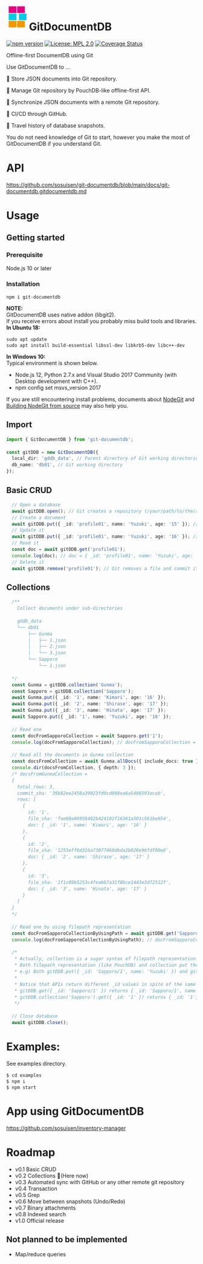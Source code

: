 <img alt="GitDocumentDB" src="https://github.com/sosuisen/git-documentdb/blob/main/assets/git-documentdb_icon-128x128.png" width=60 height=60 align="left"> 

# GitDocumentDB
 [![npm version](https://badge.fury.io/js/git-documentdb.svg)](https://badge.fury.io/js/git-documentdb)
 [![License: MPL 2.0](https://img.shields.io/badge/License-MPL%202.0-brightgreen.svg)](LICENSE)
 [![Coverage Status](https://coveralls.io/repos/github/sosuisen/git-documentdb/badge.svg?branch=main)](https://coveralls.io/github/sosuisen/git-documentdb?branch=main)

Offline-first DocumentDB using Git

Use GitDocumentDB to ...

:green_book: Store JSON documents into Git repository. 

:art: Manage Git repository by PouchDB-like offline-first API. 

:rocket: Synchronize JSON documents with a remote Git repository.

:arrows_counterclockwise: CI/CD through GitHub.

:dromedary_camel: Travel history of database snapshots.

You do not need knowledge of Git to start, however you make the most of GitDocumentDB if you understand Git.

# API

https://github.com/sosuisen/git-documentdb/blob/main/docs/git-documentdb.gitdocumentdb.md

# Usage
## Getting started
### **Prerequisite**
Node.js 10 or later
### **Installation**
```
npm i git-documentdb
```
**NOTE:**<br>
GitDocumentDB uses native addon (libgit2).<br>
If you receive errors about install you probably miss build tools and libraries.<br>
**In Ubuntu 18:**<br>
```
sudo apt update
sudo apt install build-essential libssl-dev libkrb5-dev libc++-dev 
```
**In Windows 10:**<br>
Typical environment is shown below.
- Node.js 12, Python 2.7.x and Visual Studio 2017 Community (with Desktop development with C++).
- npm config set msvs_version 2017

If you are still encountering install problems, documents about [NodeGit](https://github.com/nodegit/nodegit#getting-started) and [Building NodeGit from source](https://www.nodegit.org/guides/install/from-source/) may also help you.

## Import
```typescript
import { GitDocumentDB } from 'git-documentdb';

const gitDDB = new GitDocumentDB({
  local_dir: 'gddb_data', // Parent directory of Git working directories (relative or absolute path)
  db_name: 'db01', // Git working directory
});
```

## Basic CRUD
```typescript
  // Open a database
  await gitDDB.open(); // Git creates a repository (/your/path/to/the/app/gddb_data/db01/.git)
  // Create a document
  await gitDDB.put({ _id: 'profile01', name: 'Yuzuki', age: '15' }); // Git adds 'profile01.json' under the working directory and commit it.
  // Update it
  await gitDDB.put({ _id: 'profile01', name: 'Yuzuki', age: '16' }); // Git adds a updated file and commit it.
  // Read it
  const doc = await gitDDB.get('profile01');
  console.log(doc); // doc = { _id: 'profile01', name: 'Yuzuki', age: '16' }
  // Delete it
  await gitDDB.remove('profile01'); // Git removes a file and commit it.
```

## Collections
```typescript
  /**
    Collect documents under sub-directories

    gddb_data
    └── db01
        ├── Gunma
        │   ├── 1.json
        │   ├── 2.json
        │   └── 3.json
        └── Sapporo
            └── 1.json

  */
  const Gunma = gitDDB.collection('Gunma');
  const Sapporo = gitDDB.collection('Sapporo');
  await Gunma.put({ _id: '1', name: 'Kimari', age: '16' });
  await Gunma.put({ _id: '2', name: 'Shirase', age: '17' });
  await Gunma.put({ _id: '3', name: 'Hinata', age: '17' });
  await Sapporo.put({ _id: '1', name: 'Yuzuki', age: '16' });

  // Read one
  const docFromSapporoCollection = await Sapporo.get('1');
  console.log(docFromSapporoCollection); // docFromSapporoCollection = { _id: '1', name: 'Yuzuki', age: '16' }

  // Read all the documents in Gunma collection
  const docsFromCollection = await Gunma.allDocs({ include_docs: true });
  console.dir(docsFromCollection, { depth: 3 });
  /* docsFromGunmaCollection = 
  {
    total_rows: 3,
    commit_sha: '39b82ee2458a39023fd9cd098ea6a5486593aceb',
    rows: [
      {
        id: '1',
        file_sha: 'fae60a86958402b424102f16361a501c561be654',
        doc: { _id: '1', name: 'Kimari', age: '16' }
      },
      {
        id: '2',
        file_sha: '1255eff6d316a73077468dbda2b026e96fdf00e6',
        doc: { _id: '2', name: 'Shirase', age: '17' }
      },
      {
        id: '3',
        file_sha: '1f1c89b5253c4feab67a31f8bce1443e3d72512f',
        doc: { _id: '3', name: 'Hinata', age: '17' }
      }
    ]
  }
  */

  // Read one by using filepath representation
  const docFromSapporoCollectionByUsingPath = await gitDDB.get('Sapporo/1');
  console.log(docFromSapporoCollectionByUsingPath); // docFromSapporoCollectionByUsingPath = { _id: 'Sapporo/1', name: 'Yuzuki', age: '16' }

  /*
   * Actually, collection is a sugar syntax of filepath representation.
   * Both filepath representation (like PouchDB) and collection put the same file on the same location in a Git repository.
   * e.g) Both gitDDB.put({ _id: 'Sapporo/1', name: 'Yuzuki' }) and gitDDB.collection('Sapporo').put({ _id: '1', name: 'Yuzuki' }) put 'gddb_data/db01/Sapporo/1.json' in which JSON document has { _id: '1', name: 'Yuzuki' }.
   * 
   * Notice that APIs return different _id values in spite of the same source file.
   * gitDDB.get({ _id: 'Sapporo/1' }) returns { _id: 'Sapporo/1', name: 'Yuzuki' }.
   * gitDDB.collection('Sapporo').get({ _id: '1' }) returns { _id: '1', name: 'Yuzuki' }.
   */

  // Close database
  await gitDDB.close();
```

# Examples:
See examples directory.
```
$ cd examples
$ npm i
$ npm start
```

# App using GitDocumentDB

https://github.com/sosuisen/inventory-manager

# Roadmap

- v0.1 Basic CRUD
- v0.2 Collections :feet:(Here now)
- v0.3 Automated sync with GitHub or any other remote git repository
- v0.4 Transaction
- v0.5 Grep
- v0.6 Move between snapshots (Undo/Redo)
- v0.7 Binary attachments
- v0.8 Indexed search
- v1.0 Official release

## Not planned to be implemented
- Map/reduce queries
